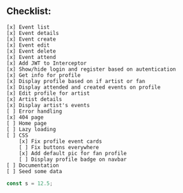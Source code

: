 ## Checklist:

    [x] Event list
    [x] Event details
    [x] Event create
    [x] Event edit
    [x] Event delete
    [x] Event attend
    [x] Add JWT to Interceptor
    [x] Show/hide login and register based on autentication
    [x] Get info for profile
    [x] Display profile based on if artist or fan
    [x] Display attended and created events on profile
    [x] Edit profile for artist
    [x] Artist details
    [x] Display artist's events
    [ ] Error handling
    [x] 404 page
    [ ] Home page
    [ ] Lazy loading
    [ ] CSS
        [x] Fix profile event cards
        [ ] Fix buttons everywhere
        [x] Add default pic for fan profile
        [ ] Display profile badge on navbar
    [ ] Documentation
    [ ] Seed some data

```js
const s = 12.5;
```
